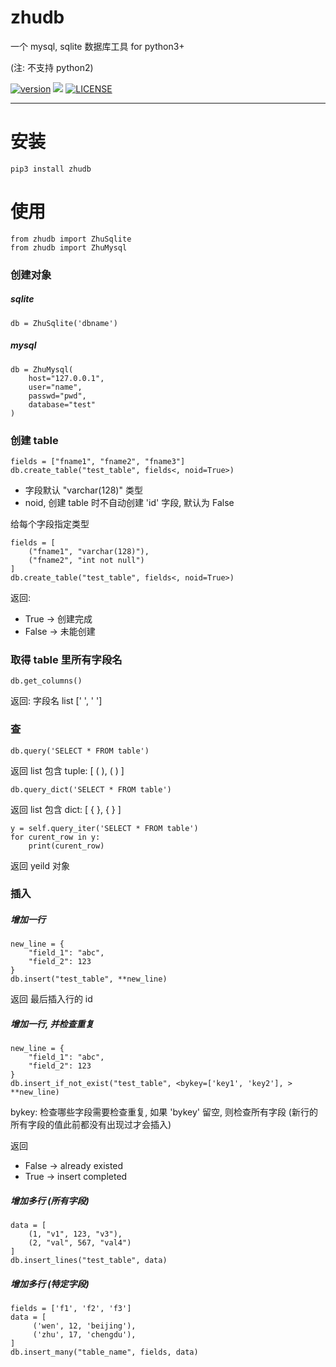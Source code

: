 

zhudb
====================

一个 mysql, sqlite 数据库工具 for python3+

(注: 不支持 python2)

[![version](https://img.shields.io/pypi/v/locbuf.svg)](https://pypi.org/project/locbuf/)
![](https://img.shields.io/badge/language-python3-orange.svg)
[![LICENSE](https://img.shields.io/badge/license-Anti%20996-blue.svg)](https://github.com/996icu/996.ICU/blob/master/LICENSE)


- - -

安装
====================
	pip3 install zhudb


使用
====================

	from zhudb import ZhuSqlite
	from zhudb import ZhuMysql

### 创建对象

##### sqlite

	db = ZhuSqlite('dbname')

##### mysql

	db = ZhuMysql(
	    host="127.0.0.1",
	    user="name",
	    passwd="pwd",
	    database="test"
	)

### 创建 table
	
	fields = ["fname1", "fname2", "fname3"]
	db.create_table("test_table", fields<, noid=True>)

* 字段默认 "varchar(128)" 类型
* noid, 创建 table 时不自动创建 'id' 字段, 默认为 False

给每个字段指定类型

	fields = [
	    ("fname1", "varchar(128)"),
	    ("fname2", "int not null")
	]
	db.create_table("test_table", fields<, noid=True>)

返回:
* True  -> 创建完成
* False -> 未能创建

### 取得 table 里所有字段名

	db.get_columns()

返回: 字段名 list [' ', ' ']


### 查

	db.query('SELECT * FROM table')

返回 list 包含 tuple: [ ( ), ( ) ]

	db.query_dict('SELECT * FROM table')

返回 list 包含 dict: [ { }, { } ]

	y = self.query_iter('SELECT * FROM table')
	for curent_row in y:
	    print(curent_row)

返回 yeild 对象


### 插入

##### 增加一行

	new_line = {
	    "field_1": "abc",
	    "field_2": 123
	}
	db.insert("test_table", **new_line)

返回 最后插入行的 id

##### 增加一行, 并检查重复

	new_line = {
	    "field_1": "abc",
	    "field_2": 123
	}
	db.insert_if_not_exist("test_table", <bykey=['key1', 'key2'], > **new_line)
	
bykey: 检查哪些字段需要检查重复,
如果 'bykey' 留空, 则检查所有字段 (新行的所有字段的值此前都没有出现过才会插入)

返回 
* False -> already existed
* True -> insert completed

##### 增加多行 (所有字段)

	data = [
	    (1, "v1", 123, "v3"),
	    (2, "val", 567, "val4")
	]
	db.insert_lines("test_table", data)

##### 增加多行 (特定字段)

	fields = ['f1', 'f2', 'f3']
	data = [
	     ('wen', 12, 'beijing'),
	     ('zhu', 17, 'chengdu'),
	]
	db.insert_many("table_name", fields, data)










